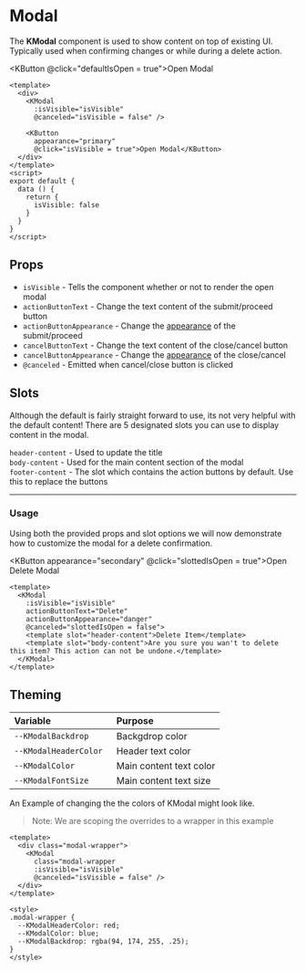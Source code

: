 # Modal

The **KModal** component is used to show content on top of existing UI. Typically used when confirming changes or while during a delete action. 

<KButton @click="defaultIsOpen = true">Open Modal</KButton>

<template>
  <KModal
    :isVisible="defaultIsOpen"
    @canceled="defaultIsOpen = false" />
</template>

```vue
<template>
  <div>
    <KModal
      :isVisible="isVisible"
      @canceled="isVisible = false" />
    
    <KButton
      appearance="primary"
      @click="isVisible = true">Open Modal</KButton>
  </div>
</template>
<script>
export default {
  data () {
    return {
      isVisible: false
    }
  }
}
</script>
```

## Props
-  `isVisible` - Tells the component whether or not to render the open modal
- `actionButtonText` - Change the text content of the submit/proceed button
- `actionButtonAppearance` - Change the [appearance](/components/button.html#props) of the submit/proceed
- `cancelButtonText` - Change the text content of the close/cancel button
- `cancelButtonAppearance` - Change the [appearance](/components/button.html#props) of the close/cancel
- `@canceled` - Emitted when cancel/close button is clicked

## Slots
Although the default is fairly straight forward to use, its not very helpful with the default
content! There are 5 designated slots you can use to display content in the modal.

`header-content` - Used to update the title  
`body-content` - Used for the main content section of the modal  
`footer-content` - The slot which contains the action buttons by default. Use this
to replace the buttons

---
### Usage

Using both the provided props and slot options we will now demonstrate how to customize the modal for a delete confirmation.

<KButton
  appearance="secondary"
  @click="slottedIsOpen = true">Open Delete Modal</KButton>
<template>
  <KModal
    :isVisible="slottedIsOpen"
    actionButtonText="Delete"
    actionButtonAppearance="danger"
    @canceled="slottedIsOpen = false">
    <template slot="header-content">Delete Item</template>
    <template slot="body-content">Are you sure you wan't to delete this item? This action can not be undone.</template>
  </KModal>
</template>

```vue
<template>
  <KModal
    :isVisible="isVisible"
    actionButtonText="Delete"
    actionButtonAppearance="danger"
    @canceled="slottedIsOpen = false">
    <template slot="header-content">Delete Item</template>
    <template slot="body-content">Are you sure you wan't to delete this item? This action can not be undone.</template>
  </KModal>
</template>
```

## Theming
| Variable | Purpose
|:-------- |:-------
| `--KModalBackdrop `| Backgdrop color
| `--KModalHeaderColor `| Header text color
| `--KModalColor `| Main content text color
| `--KModalFontSize `| Main content text size

An Example of changing the the colors of KModal might look like.  
> Note: We are scoping the overrides to a wrapper in this example

<template>
  <div class="modal-wrapper">
    <KModal
      :isVisible="themeIsOpen"
      @canceled="themeIsOpen = false" />
    <KButton @click="themeIsOpen = true">Open Modal</KButton>
  </div>
</template>

```vue
<template>
  <div class="modal-wrapper">
    <KModal
      class="modal-wrapper
      :isVisible="isVisible"
      @canceled="isVisible = false" />
  </div>
</template>

<style>
.modal-wrapper {
  --KModalHeaderColor: red;
  --KModalColor: blue;
  --KModalBackdrop: rgba(94, 174, 255, .25);
}
</style>
```

<script>
export default {
  data () {
    return {
      defaultIsOpen: false,
      slottedIsOpen: false,
      propsIsOpen: false,
      themeIsOpen: false
    }
  }
}
</script>

<style scoped lang="scss">
.modal-wrapper {
  --KModalHeaderColor: red;
  --KModalColor: blue;
  --KModalBackdrop: rgba(94, 174, 255, .25);
}
</style>
